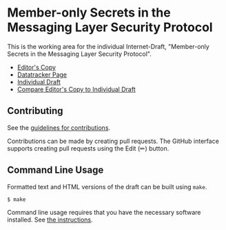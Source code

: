 # Member-only Secrets in the Messaging Layer Security Protocol

This is the working area for the individual Internet-Draft, "Member-only Secrets in the Messaging Layer Security Protocol".

* [Editor's Copy](https://rohanmahy.github.io/mls-member-secrets/#go.draft-mahy-mls-member-secrets.html)
* [Datatracker Page](https://datatracker.ietf.org/doc/draft-mahy-mls-member-secrets)
* [Individual Draft](https://datatracker.ietf.org/doc/html/draft-mahy-mls-member-secrets)
* [Compare Editor's Copy to Individual Draft](https://rohanmahy.github.io/mls-member-secrets/#go.draft-mahy-mls-member-secrets.diff)


## Contributing

See the
[guidelines for contributions](https://github.com/rohanmahy/mls-member-secrets/blob/main/CONTRIBUTING.md).

Contributions can be made by creating pull requests.
The GitHub interface supports creating pull requests using the Edit (✏) button.


## Command Line Usage

Formatted text and HTML versions of the draft can be built using `make`.

```sh
$ make
```

Command line usage requires that you have the necessary software installed.  See
[the instructions](https://github.com/martinthomson/i-d-template/blob/main/doc/SETUP.md).

